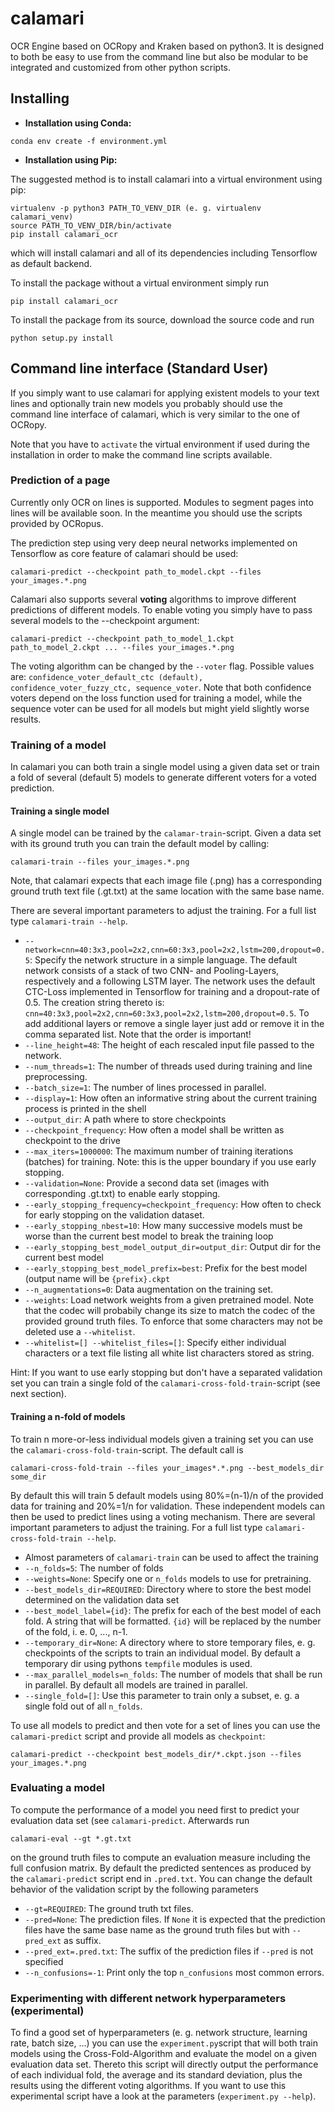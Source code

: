 
# calamari
OCR Engine based on OCRopy and Kraken based on python3.
It is designed to both be easy to use from the command line but also be modular to be integrated and customized from other python scripts.

## Installing
- **Installation using Conda:**
```
conda env create -f environment.yml
```
 - **Installation using Pip:**

The suggested method is to install calamari into a virtual environment using pip:
```
virtualenv -p python3 PATH_TO_VENV_DIR (e. g. virtualenv calamari_venv)
source PATH_TO_VENV_DIR/bin/activate
pip install calamari_ocr
```
which will install calamari and all of its dependencies including Tensorflow as default backend.

To install the package without a virtual environment simply run
```
pip install calamari_ocr
```

To install the package from its source, download the source code and run
```
python setup.py install
```

## Command line interface (Standard User)
If you simply want to use calamari for applying existent models to your text lines and optionally train new models you probably should use the command line interface of calamari, which is very similar to the one of OCRopy.

Note that you have to `activate` the virtual environment if used during the installation in order to make the command line scripts available.

### Prediction of a page
Currently only OCR on lines is supported.
Modules to segment pages into lines will be available soon.
In the meantime you should use the scripts provided by OCRopus.

The prediction step using very deep neural networks implemented on Tensorflow as core feature of calamari should be used:
```
calamari-predict --checkpoint path_to_model.ckpt --files your_images.*.png
```
Calamari also supports several **voting** algorithms to improve different predictions of different models. To enable voting you simply have to pass several models to the --checkpoint argument:
```
calamari-predict --checkpoint path_to_model_1.ckpt path_to_model_2.ckpt ... --files your_images.*.png
```
The voting algorithm can be changed by the `--voter` flag. Possible values are: `confidence_voter_default_ctc (default), confidence_voter_fuzzy_ctc, sequence_voter`. Note that both confidence voters depend on the loss function used for training a model, while the sequence voter can be used for all models but might yield slightly worse results.

### Training of a model
In calamari you can both train a single model using a given data set or train a fold of several (default 5) models to generate different voters for a voted prediction.

#### Training a single model
A single model can be trained by the `calamar-train`-script. Given a data set with its ground truth you can train the default model by calling:
```
calamari-train --files your_images.*.png
```
Note, that calamari expects that each image file (.png) has a corresponding ground truth text file (.gt.txt) at the same location with the same base name.

There are several important parameters to adjust the training. For a full list type `calamari-train --help`.

 - `--network=cnn=40:3x3,pool=2x2,cnn=60:3x3,pool=2x2,lstm=200,dropout=0.5`: Specify the network structure in a simple language. The default network consists of a stack of two CNN- and Pooling-Layers, respectively and a following LSTM layer. The network uses the default CTC-Loss implemented in Tensorflow for training and a dropout-rate of 0.5. The creation string thereto is: `cnn=40:3x3,pool=2x2,cnn=60:3x3,pool=2x2,lstm=200,dropout=0.5`. To add additional layers or remove a single layer just add or remove it in the comma separated list. Note that the order is important!
 - `--line_height=48`: The height of each rescaled input file passed to the network.
 - `--num_threads=1`: The number of threads used during training and line preprocessing.
 - `--batch_size=1`: The number of lines processed in parallel.
 - `--display=1`: How often an informative string about the current training process is printed in the shell
 - `--output_dir`: A path where to store checkpoints
 - `--checkpoint_frequency`: How often a model shall be written as checkpoint to the drive
 - `--max_iters=1000000`: The maximum number of training iterations (batches) for training. Note: this is the upper boundary if you use early stopping.
 - `--validation=None`: Provide a second data set (images with corresponding .gt.txt) to enable early stopping.
 - `--early_stopping_frequency=checkpoint_frequency`: How often to check for early stopping on the validation dataset.
 - `--early_stopping_nbest=10`: How many successive models must be worse than the current best model to break the training loop
 - `--early_stopping_best_model_output_dir=output_dir`: Output dir for the current best model
 - `--early_stopping_best_model_prefix=best`: Prefix for the best model (output name will be `{prefix}.ckpt`
 - `--n_augmentations=0`: Data augmentation on the training set.
 - `--weights`: Load network weights from a given pretrained model. Note that the codec will probabily change its size to match the codec of the provided ground truth files. To enforce that some characters may not be deleted use a `--whitelist`.
 - `--whitelist=[] --whitelist_files=[]`: Specify either individual characters or a text file listing all white list characters stored as string.

Hint: If you want to use early stopping but don't have a separated validation set you can train a single fold of the `calamari-cross-fold-train`-script (see next section).

#### Training a n-fold of models
To train n more-or-less individual models given a training set you can use the `calamari-cross-fold-train`-script. The default call is
```
calamari-cross-fold-train --files your_images*.*.png --best_models_dir some_dir
```
By default this will train 5 default models using 80%=(n-1)/n of the provided data for training and 20%=1/n for validation. These independent models can then be used to predict lines using a voting mechanism.
There are several important parameters to adjust the training. For a full list type `calamari-cross-fold-train --help`.

 - Almost parameters of `calamari-train` can be used to affect the training
 - `--n_folds=5`: The number of folds
 - `--weights=None`: Specify one or `n_folds` models to use for pretraining.
 - `--best_models_dir=REQUIRED`: Directory where to store the best model determined on the validation data set
 - `--best_model_label={id}`: The prefix for each of the best model of each fold. A string that will be formatted. `{id}` will be replaced by the number of the fold, i. e. 0, ..., n-1.
 - `--temporary_dir=None`: A directory where to store temporary files, e. g. checkpoints of the scripts to train an individual model. By default a temporary dir using pythons `tempfile` modules is used.
 - `--max_parallel_models=n_folds`: The number of models that shall be run in parallel. By default all models are trained in parallel.
 - `--single_fold=[]`: Use this parameter to train only a subset, e. g. a single fold out of all `n_folds`.
 
 To use all models to predict and then vote for a set of lines you can use the `calamari-predict` script and provide all models as `checkpoint`:
```
calamari-predict --checkpoint best_models_dir/*.ckpt.json --files your_images.*.png
```

### Evaluating a model
To compute the performance of a model you need first to predict your evaluation data set (see `calamari-predict`. Afterwards run
```
calamari-eval --gt *.gt.txt
```
on the ground truth files to compute an evaluation measure including the full confusion matrix. By default the predicted sentences as produced by the `calamari-predict` script end in `.pred.txt`. You can change the default behavior of the validation script by the following parameters

 - `--gt=REQUIRED`: The ground truth txt files.
 - `--pred=None`: The prediction files. If `None` it is expected that the prediction files have the same base name as the ground truth files but with `--pred_ext` as suffix.
 - `--pred_ext=.pred.txt`: The suffix of the prediction files if `--pred` is not specified
 - `--n_confusions=-1`: Print only the top `n_confusions` most common errors.

### Experimenting with different network hyperparameters (experimental)
To find a good set of hyperparameters (e. g. network structure, learning rate, batch size, ...) you can use the `experiment.py`script that will both train models using the Cross-Fold-Algorithm and evaluate the model on a given evaluation data set. Thereto this script will directly output the performance of each individual fold, the average and its standard deviation, plus the results using the different voting algorithms.
If you want to use this experimental script have a look at the parameters (`experiment.py --help`).

